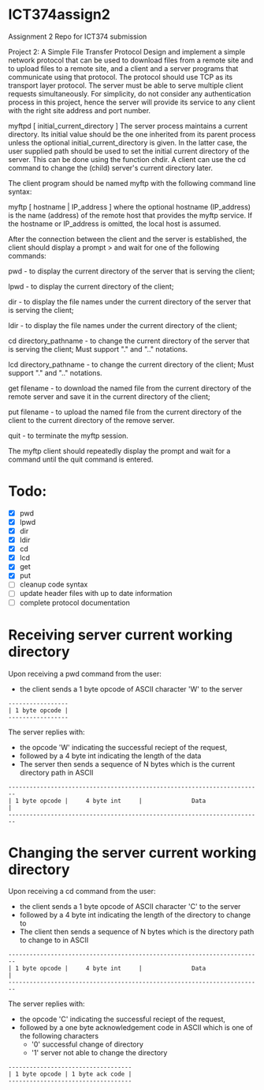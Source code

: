 # ICT374assign2
Assignment 2 Repo for ICT374 submission

Project 2: A Simple File Transfer Protocol
Design and implement a simple network protocol that can be used to download files from a remote site and to upload files to a remote site, and a client and a server programs that communicate using that protocol. The protocol should use TCP as its transport layer protocol. The server must be able to serve multiple client requests simultaneously. For simplicity, do not consider any authentication process in this project, hence the server will provide its service to any client with the right site address and port number.

myftpd [ initial_current_directory ]
The server process maintains a current directory. Its initial value should be the one inherited from its parent process unless the optional initial_current_directory is given. In the latter case, the user supplied path should be used to set the initial current directory of the server. This can be done using the function chdir. A client can use the cd command to change the (child) server's current directory later.

The client program should be named myftp with the following command line syntax:

myftp [ hostname | IP_address ]
where the optional hostname (IP_address) is the name (address) of the remote host that provides the myftp service. If the hostname or IP_address is omitted, the local host is assumed.

After the connection between the client and the server is established, the client should display a prompt > and wait for one of the following commands:

pwd - to display the current directory of the server that is serving the client;

lpwd - to display the current directory of the client;

dir - to display the file names under the current directory of the server that is serving the client;

ldir - to display the file names under the current directory of the client;

cd directory_pathname - to change the current directory of the server that is serving the client; Must support "." and ".." notations.

lcd directory_pathname - to change the current directory of the client; Must support "." and ".." notations.

get filename - to download the named file from the current directory of the remote server and save it in the current directory of the client;

put filename - to upload the named file from the current directory of the client to the current directory of the remove server.

quit - to terminate the myftp session.

The myftp client should repeatedly display the prompt and wait for a command until the quit command is entered.

# Todo:
- [x] pwd
- [x] lpwd
- [x] dir
- [x] ldir
- [x] cd
- [x] lcd
- [x] get
- [x] put
- [ ] cleanup code syntax
- [ ] update header files with up to date information
- [ ] complete protocol documentation

# Receiving server current working directory

Upon receiving a pwd command from the user: 
- the client sends a 1 byte opcode of ASCII character 'W' to the server
```
-----------------
| 1 byte opcode |
-----------------
```
The server replies with: 
- the opcode 'W' indicating the successful reciept of the request, 
- followed by a 4 byte int indicating the length of the data
- The server then sends a sequence of N bytes which is the current directory path in ASCII
```
------------------------------------------------------------------------
| 1 byte opcode |     4 byte int     |              Data               |
------------------------------------------------------------------------
```

# Changing the server current working directory

Upon receiving a cd command from the user: 
- the client sends a 1 byte opcode of ASCII character 'C' to the server
- followed by a 4 byte int indicating the length of the directory to change to
- The client then sends a sequence of N bytes which is the directory path to change to in ASCII
```
------------------------------------------------------------------------
| 1 byte opcode |     4 byte int     |              Data               |
------------------------------------------------------------------------
```
The server replies with: 
- the opcode 'C' indicating the successful reciept of the request, 
- followed by a one byte acknowledgement code in ASCII which is one of the following characters
  - '0' successful change of directory
  - '1' server not able to change the directory
```
-----------------------------------
| 1 byte opcode | 1 byte ack code |
-----------------------------------
```
